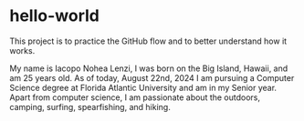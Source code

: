 # hello-world
This project is to practice the GitHub flow and to better understand how it works.

My name is Iacopo Nohea Lenzi, I was born on the Big Island, Hawaii, and am 25 years old. As of today, August 22nd, 2024 I am pursuing a Computer Science degree at Florida Atlantic University and am in my Senior year. Apart from computer science, I am passionate about the outdoors, camping, surfing, spearfishing, and hiking. 
